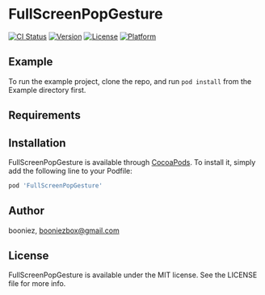 # FullScreenPopGesture

[![CI Status](https://img.shields.io/travis/booniez/FullScreenPopGesture.svg?style=flat)](https://travis-ci.org/booniez/FullScreenPopGesture)
[![Version](https://img.shields.io/cocoapods/v/FullScreenPopGesture.svg?style=flat)](https://cocoapods.org/pods/FullScreenPopGesture)
[![License](https://img.shields.io/cocoapods/l/FullScreenPopGesture.svg?style=flat)](https://cocoapods.org/pods/FullScreenPopGesture)
[![Platform](https://img.shields.io/cocoapods/p/FullScreenPopGesture.svg?style=flat)](https://cocoapods.org/pods/FullScreenPopGesture)

## Example

To run the example project, clone the repo, and run `pod install` from the Example directory first.

## Requirements

## Installation

FullScreenPopGesture is available through [CocoaPods](https://cocoapods.org). To install
it, simply add the following line to your Podfile:

```ruby
pod 'FullScreenPopGesture'
```

## Author

booniez, booniezbox@gmail.com

## License

FullScreenPopGesture is available under the MIT license. See the LICENSE file for more info.
